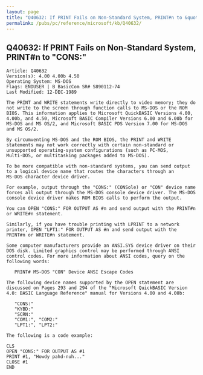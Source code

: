 ```yaml
---
layout: page
title: "Q40632: If PRINT Fails on Non-Standard System, PRINT#n to &quot;CONS:&quot;"
permalink: /pubs/pc/reference/microsoft/kb/Q40632/
---
```


## Q40632: If PRINT Fails on Non-Standard System, PRINT#n to &quot;CONS:&quot;

	Article: Q40632
	Version(s): 4.00 4.00b 4.50
	Operating System: MS-DOS
	Flags: ENDUSER | B_BasicCom SR# S890112-74
	Last Modified: 12-DEC-1989
	
	The PRINT and WRITE statements write directly to video memory; they do
	not write to the screen through function calls to MS-DOS or the ROM
	BIOS. This information applies to Microsoft QuickBASIC Versions 4.00,
	4.00b, and 4.50, Microsoft BASIC Compiler Versions 6.00 and 6.00b for
	MS-DOS and MS OS/2, and Microsoft BASIC PDS Version 7.00 for MS-DOS
	and MS OS/2.
	
	By circumventing MS-DOS and the ROM BIOS, the PRINT and WRITE
	statements may not work correctly with certain non-standard or
	unsupported operating-system configurations (such as PC-MOS,
	Multi-DOS, or multitasking packages added to MS-DOS).
	
	To be more compatible with non-standard systems, you can send output
	to a logical device name that routes the characters through an
	MS-DOS character device driver.
	
	For example, output through the "CONS:" (CONSole) or "CON" device name
	forces all output through the MS-DOS console device driver. The MS-DOS
	console device driver makes ROM BIOS calls to perform the output.
	
	You can OPEN "CONS:" FOR OUTPUT AS #n and send output with the PRINT#n
	or WRITE#n statement.
	
	Similarly, if you have trouble printing with LPRINT to a network
	printer, OPEN "LPT1:" FOR OUTPUT AS #n and send output with the
	PRINT#n or WRITE#n statement.
	
	Some computer manufacturers provide an ANSI.SYS device driver on their
	DOS disk. Limited graphics control may be performed through ANSI
	control codes. For more information about ANSI codes, query on the
	following words:
	
	   PRINT# MS-DOS "CON" Device ANSI Escape Codes
	
	The following device names supported by the OPEN statement are
	discussed on Pages 293 and 294 of the "Microsoft QuickBASIC Version
	4.0: BASIC Language Reference" manual for Versions 4.00 and 4.00b:
	
	   "CONS:"
	   "KYBD:"
	   "SCRN:"
	   "COM1:", "COM2:"
	   "LPT1:", "LPT2:"
	
	The following is a code example:
	
	CLS
	OPEN "CONS:" FOR OUTPUT AS #1
	PRINT #1, "Howdy pahd-nuh..."
	CLOSE #1
	END
